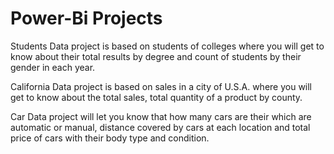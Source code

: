 # Power-Bi Projects
Students Data project is based on students of colleges where you will get to know about their total results by degree and count of students by their gender in each year.

California Data project is based on sales in a city of U.S.A. where you will get to know about the total sales, total quantity of a product by county.

Car Data project will let you know that how many cars are their which are automatic or manual, distance covered by cars at each location and total price of cars with their body type and condition.
